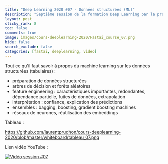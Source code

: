 ```yaml
---
title: "Deep Learning 2020 #07 - Données structurées (ML)"
description: "Septième session de la formation Deep Learning par la pratique 2020."
layout: post
sticky_rank: 8
toc: false
comments: true
image: images/cours-deeplearning-2020/Fastai_course_07.png
hide: false
search_exclude: false
categories: [fastai, deeplearning, video]
---
```


Tout ce qu'il faut savoir à propos du machine learning sur les données structurées (tabulaires) :
- préparation de données structurées
- arbres de décision et forêts aléatoires
- feature engineering : caractéristiques importantes, redondantes, dépendance partielle, fuites de données, extrapolation
-  interprétation : confiance, explication des prédictions
- ensembles : bagging, boosting, gradient boosting machines
- réseaux de neurones, réutilisation des embeddings

Tableau :

https://github.com/laurentprudhon/cours-deeplearning-2020/blob/master/whiteboard/tableau_07.png

Lien vidéo YouTube :

[![Vidéo session #07](https://img.youtube.com/vi/YK3gKzIUqUQ/0.jpg)](https://www.youtube.com/watch?v=YK3gKzIUqUQ)
